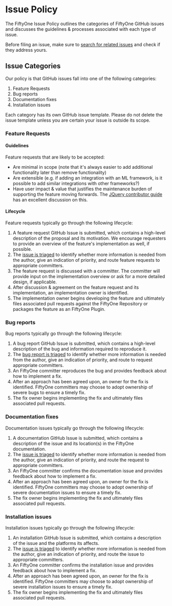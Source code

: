# Issue Policy

The FiftyOne Issue Policy outlines the categories of FiftyOne GitHub issues and
discusses the guidelines & processes associated with each type of issue.

Before filing an issue, make sure to
[search for related issues](https://github.com/voxel51/fiftyone/issues) and
check if they address yours.

## Issue Categories

Our policy is that GitHub issues fall into one of the following categories:

1. Feature Requests
2. Bug reports
3. Documentation fixes
4. Installation issues

Each category has its own GitHub issue template. Please do not delete the issue
template unless you are certain your issue is outside its scope.

### Feature Requests

#### Guidelines

Feature requests that are likely to be accepted:

-   Are minimal in scope (note that it's always easier to add additional
    functionality later than remove functionality)
-   Are extensible (e.g. if adding an integration with an ML framework, is it
    possible to add similar integrations with other frameworks?)
-   Have user impact & value that justifies the maintenance burden of
    supporting the feature moving forwards. The
    [JQuery contributor guide](https://contribute.jquery.org/open-source/#contributing-something-new)
    has an excellent discussion on this.

#### Lifecycle

Feature requests typically go through the following lifecycle:

1. A feature request GitHub Issue is submitted, which contains a high-level
   description of the proposal and its motivation. We encourage requesters to
   provide an overview of the feature's implementation as well, if possible.
2. The [issue is triaged](ISSUE_TRIAGE.rst) to identify whether more
   information is needed from the author, give an indication of priority, and
   route feature requests to appropriate committers.
3. The feature request is discussed with a committer. The committer will
   provide input on the implementation overview or ask for a more detailed
   design, if applicable.
4. After discussion & agreement on the feature request and its implementation,
   an implementation owner is identified.
5. The implementation owner begins developing the feature and ultimately files
   associated pull requests against the FiftyOne Repository or packages the
   feature as an FiftyOne Plugin.

### Bug reports

Bug reports typically go through the following lifecycle:

1. A bug report GitHub Issue is submitted, which contains a high-level
   description of the bug and information required to reproduce it.
2. The [bug report is triaged](ISSUE_TRIAGE.rst) to identify whether more
   information is needed from the author, give an indication of priority, and
   route to request appropriate committers.
3. An FiftyOne committer reproduces the bug and provides feedback about how to
   implement a fix.
4. After an approach has been agreed upon, an owner for the fix is identified.
   FiftyOne committers may choose to adopt ownership of severe bugs to ensure a
   timely fix.
5. The fix owner begins implementing the fix and ultimately files associated
   pull requests.

### Documentation fixes

Documentation issues typically go through the following lifecycle:

1. A documentation GitHub Issue is submitted, which contains a description of
   the issue and its location(s) in the FiftyOne documentation.
2. The [issue is triaged](ISSUE_TRIAGE.rst) to identify whether more
   information is needed from the author, give an indication of priority, and
   route the request to appropriate committers.
3. An FiftyOne committer confirms the documentation issue and provides feedback
   about how to implement a fix.
4. After an approach has been agreed upon, an owner for the fix is identified.
   FiftyOne committers may choose to adopt ownership of severe documentation
   issues to ensure a timely fix.
5. The fix owner begins implementing the fix and ultimately files associated
   pull requests.

### Installation issues

Installation issues typically go through the following lifecycle:

1. An installation GitHub Issue is submitted, which contains a description of
   the issue and the platforms its affects.
2. The [issue is triaged](ISSUE_TRIAGE.rst) to identify whether more
   information is needed from the author, give an indication of priority, and
   route the issue to appropriate committers.
3. An FiftyOne committer confirms the installation issue and provides feedback
   about how to implement a fix.
4. After an approach has been agreed upon, an owner for the fix is identified.
   FiftyOne committers may choose to adopt ownership of severe installation
   issues to ensure a timely fix.
5. The fix owner begins implementing the fix and ultimately files associated
   pull requests.
